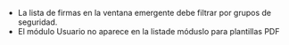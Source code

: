 - La lista de firmas en la ventana emergente debe filtrar por grupos de seguridad.
- El módulo Usuario no aparece en la listade móduslo para plantillas PDF 
